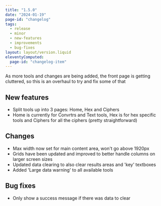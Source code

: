 ```yaml
---
title: "1.5.0"
date: "2024-01-19"
page-id: "changelog"
tags: 
  - release
  - minor
  - new-features
  - improvements
  - bug-fixes
layout: layout/version.liquid
eleventyComputed:
  page-id: "changelog-item"
---
```

As more tools and changes are being added, the front page is getting cluttered, so this is an overhaul to try and fix some of that

## New features
- Split tools up into 3 pages: Home, Hex and Ciphers
- Home is currently for Convrtrs and Text tools, Hex is for hex specific tools and Ciphers for all the ciphers (pretty straightforward)

## Changes
- Max width now set for main content area, won't go above 1920px
- Grids have been updated and improved to better handle columns on larger screen sizes
- Updated data clearing to also clear results areas and 'key' textboxes
- Added 'Large data warning' to all available tools

## Bug fixes
- Only show a success message if there was data to clear